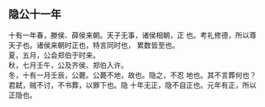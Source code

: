 ## 隐公十一年

十有一年春，滕侯、薛侯来朝。天子无事，诸侯相朝，正
也。考礼修德，所以尊天子也。诸侯来朝时正也，特言同时也，
累数皆至也。  
夏，五月，公会郑伯于时来。  
秋，七月壬午，公及齐侯、郑伯入许。  
冬，十有一月壬辰，公薨。公薨不地，故也。隐之，不忍
地也。其不言葬何也？君弑，贼不讨，不书葬，以罪下也。隐
十年无正，隐不自正也。元年有正，所以正隐也。  


